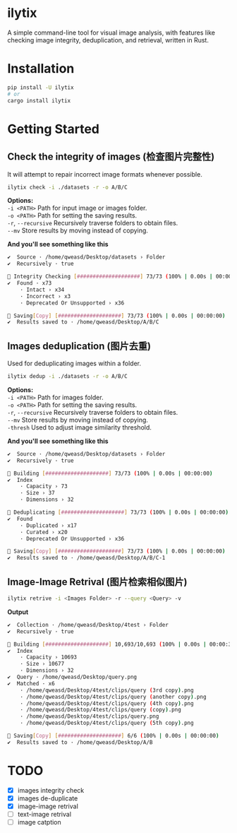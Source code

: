 # ilytix
A simple command-line tool for visual image analysis, with features like checking image integrity, deduplication, and retrieval, written in Rust.

# Installation
```bash
pip install -U ilytix
# or
cargo install ilytix
```

# Getting Started

## Check the integrity of images (检查图片完整性)
It will attempt to repair incorrect image formats whenever possible.  
```bash
ilytix check -i ./datasets -r -o A/B/C
```

**Options:**  
`-i <PATH>` Path for input image or images folder.  
`-o <PATH>` Path for setting the saving results.  
`-r`, `--recursive` Recursively traverse folders to obtain files.  
`--mv` Store results by moving instead of copying.

**And you'll see something like this**
```bash
✔  Source · /home/qweasd/Desktop/datasets › Folder
✔  Recursively · true

🐢 Integrity Checking [####################] 73/73 (100% | 0.00s | 00:00:00)
✔  Found · x73
    · Intact › x34
    · Incorrect › x3
    · Deprecated Or Unsupported › x36

🐢 Saving[Copy] [####################] 73/73 (100% | 0.00s | 00:00:00)
✔  Results saved to · /home/qweasd/Desktop/A/B/C
```

## Images deduplication (图片去重)
Used for deduplicating images within a folder.  

```bash
ilytix dedup -i ./datasets -r -o A/B/C
```
**Options:**  
`-i <PATH>` Path for images folder.  
`-o <PATH>` Path for setting the saving results.  
`-r`, `--recursive` Recursively traverse folders to obtain files.  
`--mv` Store results by moving instead of copying.  
`-thresh` Used to adjust image similarity threshold.  

**And you'll see something like this**
```bash
✔  Source · /home/qweasd/Desktop/datasets › Folder
✔  Recursively · true

🐢 Building [####################] 73/73 (100% | 0.00s | 00:00:00)
✔  Index
    · Capacity › 73
    · Size › 37
    · Dimensions › 32

🐢 Deduplicating [####################] 73/73 (100% | 0.00s | 00:00:00)
✔  Found
    · Duplicated › x17
    · Curated › x20
    · Deprecated Or Unsupported › x36

🐢 Saving[Copy] [####################] 73/73 (100% | 0.00s | 00:00:00)
✔  Results saved to · /home/qweasd/Desktop/A/B/C-1

```

## Image-Image Retrival (图片检索相似图片)
```bash
ilytix retrive -i <Images Folder> -r --query <Query> -v
```

**Output**
```bash
✔  Collection · /home/qweasd/Desktop/4test › Folder
✔  Recursively · true

🐢 Building [####################] 10,693/10,693 (100% | 0.00s | 00:00:36)
✔  Index
    · Capacity › 10693
    · Size › 10677
    · Dimensions › 32
✔  Query · /home/qweasd/Desktop/query.png
✔  Matched · x6
    · /home/qweasd/Desktop/4test/clips/query (3rd copy).png
    · /home/qweasd/Desktop/4test/clips/query (another copy).png
    · /home/qweasd/Desktop/4test/clips/query (4th copy).png
    · /home/qweasd/Desktop/4test/clips/query (copy).png
    · /home/qweasd/Desktop/4test/clips/query.png
    · /home/qweasd/Desktop/4test/clips/query (5th copy).png

🐢 Saving[Copy] [####################] 6/6 (100% | 0.00s | 00:00:00)
✔  Results saved to · /home/qweasd/Desktop/A/B

```


# TODO
- [X]  images integrity check
- [X]  images de-duplicate
- [X]  image-image retrival
- [ ]  text-image retrival
- [ ]  image catption